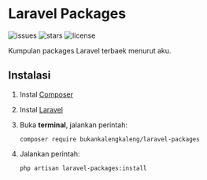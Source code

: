 # Laravel Packages


![issues](https://img.shields.io/github/issues/bukankalengkaleng/laravel-packages.svg)
![stars](https://img.shields.io/github/stars/bukankalengkaleng/laravel-packages.svg)
![license](https://img.shields.io/github/license/bukankalengkaleng/laravel-packages.svg)


Kumpulan packages Laravel terbaek menurut aku.

## Instalasi

1. Instal [Composer](https://getcomposer.org)
2. Instal [Laravel](https://laravel.com/docs/5.7/installation)
3. Buka **terminal**, jalankan perintah:

    ```composer require bukankalengkaleng/laravel-packages```
4. Jalankan perintah:

    ```php artisan laravel-packages:install```
